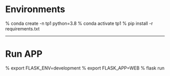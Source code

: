 # Environments

% conda create -n tp1 python=3.8
% conda activate tp1
% pip install -r requirements.txt

---

# Run APP

% export FLASK_ENV=development
% export FLASK_APP=WEB
% flask run